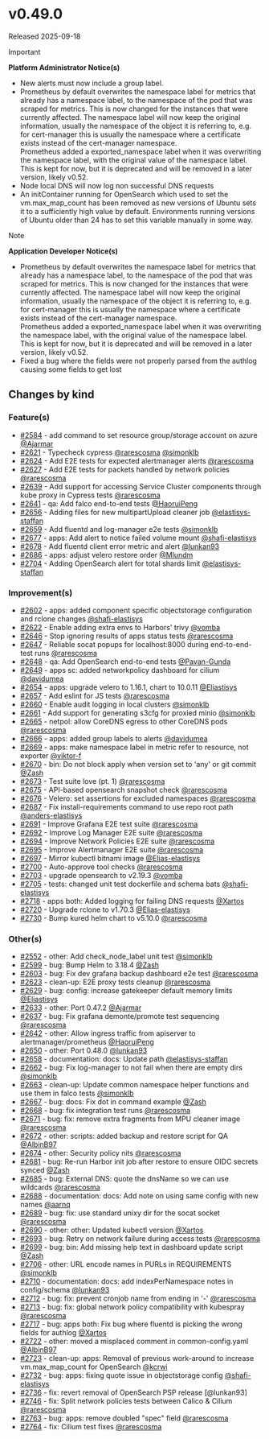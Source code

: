 # v0.49.0

Released 2025-09-18
<!-- -->
> [!IMPORTANT]
> **Platform Administrator Notice(s)**
> - New alerts must now include a group label.
> - Prometheus by default overwrites the namespace label for metrics that already has a namespace label, to the namespace of the pod that was scraped for metrics. This is now changed for the instances that were currently affected. The namespace label will now keep the original information, usually the namespace of the object it is referring to, e.g. for cert-manager this is usually the namespace where a certificate exists instead of the cert-manager namespace.<br>Prometheus added a exported_namespace label when it was overwriting the namespace label, with the original value of the namespace label. This is kept for now, but it is deprecated and will be removed in a later version, likely v0.52.
> - Node local DNS will now log non successful DNS requests
> - An initContainer running for OpenSearch which used to set the vm.max_map_count has been removed as new versions of Ubuntu sets it to a sufficiently high value by default. Environments running versions of Ubuntu older than 24 has to set this variable manually in some way.
<!-- -->
> [!NOTE]
> **Application Developer Notice(s)**
> - Prometheus by default overwrites the namespace label for metrics that already has a namespace label, to the namespace of the pod that was scraped for metrics. This is now changed for the instances that were currently affected. The namespace label will now keep the original information, usually the namespace of the object it is referring to, e.g. for cert-manager this is usually the namespace where a certificate exists instead of the cert-manager namespace.<br>Prometheus added a exported_namespace label when it was overwriting the namespace label, with the original value of the namespace label. This is kept for now, but it is deprecated and will be removed in a later version, likely v0.52.
> - Fixed a bug where the fields were not properly parsed from the authlog causing some fields to get lost

## Changes by kind

### Feature(s)

- [#2584](https://github.com/elastisys/compliantkubernetes-apps/pull/2584) - add command to set resource group/storage account on azure [@Ajarmar](https://github.com/Ajarmar)
- [#2621](https://github.com/elastisys/compliantkubernetes-apps/pull/2621) - Typecheck cypress [@rarescosma](https://github.com/rarescosma) [@simonklb](https://github.com/simonklb)
- [#2624](https://github.com/elastisys/compliantkubernetes-apps/pull/2624) - Add E2E tests for expected alertmanager alerts [@rarescosma](https://github.com/rarescosma)
- [#2627](https://github.com/elastisys/compliantkubernetes-apps/pull/2627) - Add E2E tests for packets handled by network policies [@rarescosma](https://github.com/rarescosma)
- [#2639](https://github.com/elastisys/compliantkubernetes-apps/pull/2639) - Add support for accessing Service Cluster components through kube proxy in Cypress tests [@rarescosma](https://github.com/rarescosma)
- [#2641](https://github.com/elastisys/compliantkubernetes-apps/pull/2641) - qa: Add falco end-to-end tests [@HaoruiPeng](https://github.com/HaoruiPeng)
- [#2656](https://github.com/elastisys/compliantkubernetes-apps/pull/2656) - Adding files for new multipartUpload cleaner job [@elastisys-staffan](https://github.com/elastisys-staffan)
- [#2659](https://github.com/elastisys/compliantkubernetes-apps/pull/2659) - Add fluentd and log-manager e2e tests [@simonklb](https://github.com/simonklb)
- [#2677](https://github.com/elastisys/compliantkubernetes-apps/pull/2677) - apps: Add alert to notice failed volume mount [@shafi-elastisys](https://github.com/shafi-elastisys)
- [#2678](https://github.com/elastisys/compliantkubernetes-apps/pull/2678) - Add fluentd client error metric and alert [@lunkan93](https://github.com/lunkan93)
- [#2686](https://github.com/elastisys/compliantkubernetes-apps/pull/2686) - apps: adjust velero restore order [@Mlundm](https://github.com/Mlundm)
- [#2704](https://github.com/elastisys/compliantkubernetes-apps/pull/2704) - Adding OpenSearch alert for total shards limit [@elastisys-staffan](https://github.com/elastisys-staffan)

### Improvement(s)

- [#2602](https://github.com/elastisys/compliantkubernetes-apps/pull/2602) - apps: added component specific objectstorage configuration and rclone changes [@shafi-elastisys](https://github.com/shafi-elastisys)
- [#2622](https://github.com/elastisys/compliantkubernetes-apps/pull/2622) - Enable adding extra envs to Harbors' trivy [@vomba](https://github.com/vomba)
- [#2646](https://github.com/elastisys/compliantkubernetes-apps/pull/2646) - Stop ignoring results of apps status tests [@rarescosma](https://github.com/rarescosma)
- [#2647](https://github.com/elastisys/compliantkubernetes-apps/pull/2647) - Reliable socat popups for localhost:8000 during end-to-end-test runs [@rarescosma](https://github.com/rarescosma)
- [#2648](https://github.com/elastisys/compliantkubernetes-apps/pull/2648) - qa: Add OpenSearch end-to-end tests [@Pavan-Gunda](https://github.com/Pavan-Gunda)
- [#2649](https://github.com/elastisys/compliantkubernetes-apps/pull/2649) - apps sc: added networkpolicy dashboard for cilium [@davidumea](https://github.com/davidumea)
- [#2654](https://github.com/elastisys/compliantkubernetes-apps/pull/2654) - apps: upgrade velero to 1.16.1, chart to 10.0.11 [@Eliastisys](https://github.com/Eliastisys)
- [#2657](https://github.com/elastisys/compliantkubernetes-apps/pull/2657) - Add eslint for JS tests [@rarescosma](https://github.com/rarescosma)
- [#2660](https://github.com/elastisys/compliantkubernetes-apps/pull/2660) - Enable audit logging in local clusters [@simonklb](https://github.com/simonklb)
- [#2661](https://github.com/elastisys/compliantkubernetes-apps/pull/2661) - Add support for generating s3cfg for proxied minio [@simonklb](https://github.com/simonklb)
- [#2665](https://github.com/elastisys/compliantkubernetes-apps/pull/2665) - netpol: allow CoreDNS egress to other CoreDNS pods [@rarescosma](https://github.com/rarescosma)
- [#2666](https://github.com/elastisys/compliantkubernetes-apps/pull/2666) - apps: added group labels to alerts [@davidumea](https://github.com/davidumea)
- [#2669](https://github.com/elastisys/compliantkubernetes-apps/pull/2669) - apps: make namespace label in metric refer to resource, not exporter [@viktor-f](https://github.com/viktor-f)
- [#2670](https://github.com/elastisys/compliantkubernetes-apps/pull/2670) - bin: Do not block apply when version set to 'any' or git commit [@Zash](https://github.com/Zash)
- [#2673](https://github.com/elastisys/compliantkubernetes-apps/pull/2673) - Test suite love (pt. 1) [@rarescosma](https://github.com/rarescosma)
- [#2675](https://github.com/elastisys/compliantkubernetes-apps/pull/2675) - API-based opensearch snapshot check [@rarescosma](https://github.com/rarescosma)
- [#2676](https://github.com/elastisys/compliantkubernetes-apps/pull/2676) - Velero: set assertions for excluded namespaces [@rarescosma](https://github.com/rarescosma)
- [#2687](https://github.com/elastisys/compliantkubernetes-apps/pull/2687) - Fix install-requirements command to use repo root path [@anders-elastisys](https://github.com/anders-elastisys)
- [#2691](https://github.com/elastisys/compliantkubernetes-apps/pull/2691) - Improve Grafana E2E test suite [@rarescosma](https://github.com/rarescosma)
- [#2692](https://github.com/elastisys/compliantkubernetes-apps/pull/2692) - Improve Log Manager E2E suite [@rarescosma](https://github.com/rarescosma)
- [#2694](https://github.com/elastisys/compliantkubernetes-apps/pull/2694) - Improve Network Policies E2E suite [@rarescosma](https://github.com/rarescosma)
- [#2695](https://github.com/elastisys/compliantkubernetes-apps/pull/2695) - Improve Alertmanager E2E suite [@rarescosma](https://github.com/rarescosma)
- [#2697](https://github.com/elastisys/compliantkubernetes-apps/pull/2697) - Mirror kubectl bitnami image [@Elias-elastisys](https://github.com/Elias-elastisys)
- [#2700](https://github.com/elastisys/compliantkubernetes-apps/pull/2700) - Auto-approve tool checks [@rarescosma](https://github.com/rarescosma)
- [#2703](https://github.com/elastisys/compliantkubernetes-apps/pull/2703) - upgrade opensearch to v2.19.3 [@vomba](https://github.com/vomba)
- [#2705](https://github.com/elastisys/compliantkubernetes-apps/pull/2705) - tests: changed unit test dockerfile and schema bats [@shafi-elastisys](https://github.com/shafi-elastisys)
- [#2718](https://github.com/elastisys/compliantkubernetes-apps/pull/2718) - apps both: Added logging for failing DNS requests [@Xartos](https://github.com/Xartos)
- [#2720](https://github.com/elastisys/compliantkubernetes-apps/pull/2720) - Upgrade rclone to v1.70.3 [@Elias-elastisys](https://github.com/Elias-elastisys)
- [#2730](https://github.com/elastisys/compliantkubernetes-apps/pull/2730) - Bump kured helm chart to v5.10.0 [@rarescosma](https://github.com/rarescosma)

### Other(s)

- [#2552](https://github.com/elastisys/compliantkubernetes-apps/pull/2552) - other: Add check_node_label unit test [@simonklb](https://github.com/simonklb)
- [#2599](https://github.com/elastisys/compliantkubernetes-apps/pull/2599) - bug: Bump Helm to 3.18.4 [@Zash](https://github.com/Zash)
- [#2603](https://github.com/elastisys/compliantkubernetes-apps/pull/2603) - bug: Fix dev grafana backup dashboard e2e test [@rarescosma](https://github.com/rarescosma)
- [#2623](https://github.com/elastisys/compliantkubernetes-apps/pull/2623) - clean-up: E2E proxy tests cleanup [@rarescosma](https://github.com/rarescosma)
- [#2629](https://github.com/elastisys/compliantkubernetes-apps/pull/2629) - bug: config: increase gatekeeper default memory limits [@Eliastisys](https://github.com/Eliastisys)
- [#2633](https://github.com/elastisys/compliantkubernetes-apps/pull/2633) - other: Port 0.47.2 [@Ajarmar](https://github.com/Ajarmar)
- [#2637](https://github.com/elastisys/compliantkubernetes-apps/pull/2637) - bug: Fix grafana demonte/promote test sequencing [@rarescosma](https://github.com/rarescosma)
- [#2642](https://github.com/elastisys/compliantkubernetes-apps/pull/2642) - other: Allow ingress traffic from apiserver to alertmanager/prometheus [@HaoruiPeng](https://github.com/HaoruiPeng)
- [#2650](https://github.com/elastisys/compliantkubernetes-apps/pull/2650) - other: Port 0.48.0 [@lunkan93](https://github.com/lunkan93)
- [#2658](https://github.com/elastisys/compliantkubernetes-apps/pull/2658) - documentation: docs: Update path [@elastisys-staffan](https://github.com/elastisys-staffan)
- [#2662](https://github.com/elastisys/compliantkubernetes-apps/pull/2662) - bug: Fix log-manager to not fail when there are empty dirs [@simonklb](https://github.com/simonklb)
- [#2663](https://github.com/elastisys/compliantkubernetes-apps/pull/2663) - clean-up: Update common namespace helper functions and use them in falco tests [@simonklb](https://github.com/simonklb)
- [#2667](https://github.com/elastisys/compliantkubernetes-apps/pull/2667) - bug: docs: Fix dot in command example [@Zash](https://github.com/Zash)
- [#2668](https://github.com/elastisys/compliantkubernetes-apps/pull/2668) - bug: fix integration test runs [@rarescosma](https://github.com/rarescosma)
- [#2671](https://github.com/elastisys/compliantkubernetes-apps/pull/2671) - bug: fix: remove extra fragments from MPU cleaner image [@rarescosma](https://github.com/rarescosma)
- [#2672](https://github.com/elastisys/compliantkubernetes-apps/pull/2672) - other: scripts: added backup and restore script for QA [@AlbinB97](https://github.com/AlbinB97)
- [#2674](https://github.com/elastisys/compliantkubernetes-apps/pull/2674) - other: Security policy nits [@rarescosma](https://github.com/rarescosma)
- [#2681](https://github.com/elastisys/compliantkubernetes-apps/pull/2681) - bug: Re-run Harbor init job after restore to ensure OIDC secrets synced [@Zash](https://github.com/Zash)
- [#2685](https://github.com/elastisys/compliantkubernetes-apps/pull/2685) - bug: External DNS: quote the dnsName so we can use wildcards [@rarescosma](https://github.com/rarescosma)
- [#2688](https://github.com/elastisys/compliantkubernetes-apps/pull/2688) - documentation: docs: Add note on using same config with new names [@aarnq](https://github.com/aarnq)
- [#2689](https://github.com/elastisys/compliantkubernetes-apps/pull/2689) - bug: fix: use standard unixy dir for the socat socket [@rarescosma](https://github.com/rarescosma)
- [#2690](https://github.com/elastisys/compliantkubernetes-apps/pull/2690) - other: other: Updated kubectl version [@Xartos](https://github.com/Xartos)
- [#2693](https://github.com/elastisys/compliantkubernetes-apps/pull/2693) - bug: Retry on network failure during access tests [@rarescosma](https://github.com/rarescosma)
- [#2699](https://github.com/elastisys/compliantkubernetes-apps/pull/2699) - bug: bin: Add missing help text in dashboard update script [@Zash](https://github.com/Zash)
- [#2706](https://github.com/elastisys/compliantkubernetes-apps/pull/2706) - other: URL encode names in PURLs in REQUIREMENTS [@simonklb](https://github.com/simonklb)
- [#2710](https://github.com/elastisys/compliantkubernetes-apps/pull/2710) - documentation: docs: add indexPerNamespace notes in config/schema [@lunkan93](https://github.com/lunkan93)
- [#2712](https://github.com/elastisys/compliantkubernetes-apps/pull/2712) - bug: fix: prevent cronjob name from ending in '-' [@rarescosma](https://github.com/rarescosma)
- [#2713](https://github.com/elastisys/compliantkubernetes-apps/pull/2713) - bug: fix: global network policy compatibility with kubespray [@rarescosma](https://github.com/rarescosma)
- [#2717](https://github.com/elastisys/compliantkubernetes-apps/pull/2717) - bug: apps both: Fix bug where fluentd is picking the wrong fields for authlog [@Xartos](https://github.com/Xartos)
- [#2722](https://github.com/elastisys/compliantkubernetes-apps/pull/2722) - other: moved a misplaced comment in common-config.yaml [@AlbinB97](https://github.com/AlbinB97)
- [#2723](https://github.com/elastisys/compliantkubernetes-apps/pull/2723) - clean-up: apps: Removal of previous work-around to increase vm.max_map_count for OpenSearch [@kcrwi](https://github.com/kcrwi)
- [#2732](https://github.com/elastisys/compliantkubernetes-apps/pull/2732) - bug: apps: fixing quote issue in objectstorage config [@shafi-elastisys](https://github.com/shafi-elastisys)
- [#2736](https://github.com/elastisys/compliantkubernetes-apps/pull/2736) - fix: revert removal of OpenSearch PSP release [@lunkan93]
- [#2746](https://github.com/elastisys/compliantkubernetes-apps/pull/2746) - fix: Split network policies tests between Calico & Cilium [@rarescosma](https://github.com/rarescosma)
- [#2763](https://github.com/elastisys/compliantkubernetes-apps/pull/2763) - bug: apps: remove doubled "spec" field [@rarescosma](https://github.com/rarescosma)
- [#2764](https://github.com/elastisys/compliantkubernetes-apps/pull/2764) - fix: Cilium test fixes [@rarescosma](https://github.com/rarescosma)
